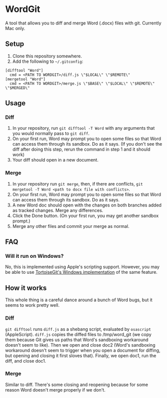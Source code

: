 WordGit
=======

A tool that allows you to diff and merge Word (.docx) files with git. Currently
Mac only.

Setup
-----

1. Clone this repository somewhere.
2. Add the following to `~/.gitconfig`:
  ```
  [difftool "Word"]
	cmd = <PATH TO WORDGIT>/diff.js \"$LOCAL\" \"$REMOTE\"
  [mergetool "Word"]
	cmd = <PATH TO WORDGIT>/merge.js \"$BASE\" \"$LOCAL\" \"$REMOTE\" \"$MERGED\"
  ```

Usage
-----

### Diff
1. In your repository, run `git difftool -T Word` with any arguments that you
   would normally pass to `git diff`. 
2. On your first run, Word may prompt you to open some files so that Word can
   access them through its sandbox. Do as it says. (If you don't see the diff
   after doing this step, rerun the command in step 1 and it should work)
3. Your diff should open in a new document.

### Merge
1. In your repository run `git merge`, then, if there are conflicts,
   `git mergetool -T Word <path to docx file with conflicts>`.
3. On your first run, Word may prompt you to open some files so that Word can
   access them through its sandbox. Do as it says.
4. A new Word doc should open with the changes on both branches added as
   tracked changes. Merge any differences.
5. Click the Done button. (On your first run, you may get another sandbox
   prompt.)
6. Merge any other files and commit your merge as normal.

FAQ
---

### Will it run on Windows?

No, this is implemented using Apple's scripting support. However, you may be
able to use [TortoiseGit's Windows implementation][tgit] of the same feature.

[tgit]: https://github.com/TortoiseGit/TortoiseGit/tree/master/contrib/diff-scripts

How it works
------------

This whole thing is a careful dance around a bunch of Word bugs, but it seems
to work pretty well.

### Diff

`git difftool` runs `diff.js` as a shebang script, evaluated by `osascript`
(AppleScript). `diff.js` copies the diffed files to /tmp/word_git (we copy them
because Git gives us paths that Word's sandboxing workaround doesn't seem to
like). Then we open and close doc2 (Word's sandboxing workaround doesn't seem
to trigger when you open a document for diffing, but opening and closing it
first sloves that). Finally, we open doc1, run the diff, and close doc1.

### Merge

Similar to diff. There's some closing and reopening because for some reason
Word doesn't merge properly if we don't.
